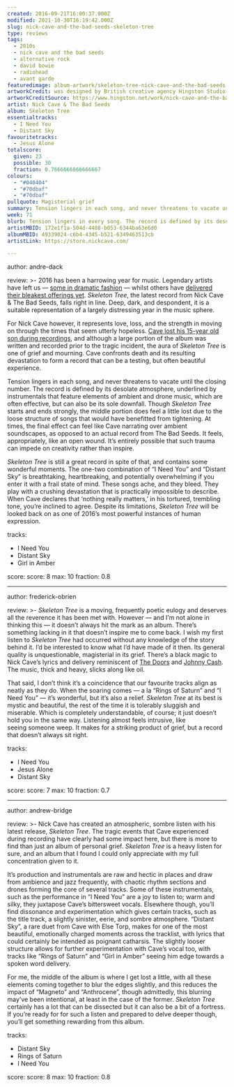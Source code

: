 ```yaml
---
created: 2016-09-21T16:00:37.000Z
modified: 2021-10-30T16:19:42.000Z
slug: nick-cave-and-the-bad-seeds-skeleton-tree
type: reviews
tags:
  - 2010s
  - nick cave and the bad seeds
  - alternative rock
  - david bowie
  - radiohead
  - avant garde
featuredimage: album-artwork/skeleton-tree-nick-cave-and-the-bad-seeds.jpg
artworkCredit: was designed by British creative agency Hingston Studio.
artworkCreditSource: https://www.hingston.net/work/nick-cave-and-the-bad-seeds-skeleton-tree/
artist: Nick Cave & The Bad Seeds
album: Skeleton Tree
essentialtracks:
  - I Need You
  - Distant Sky
favouritetracks:
  - Jesus Alone
totalscore:
  given: 23
  possible: 30
  fraction: 0.7666666666666667
colours:
  - "#040404"
  - "#70dbaf"
  - "#70dbaf"
pullquote: Magisterial grief
summary: Tension lingers in each song, and never threatens to vacate until the closing number. The record is defined by its desolate atmosphere, underlined by instrumentals featuring elements of ambient and drone music.
week: 71
blurb: Tension lingers in every song. The record is defined by its desolate atmosphere, underlined by instrumentals featuring elements of ambient and drone music.
artistMBID: 172e1f1a-504d-4488-b053-6344ba63e6d0
albumMBID: 49339024-c6b4-4345-b521-6349463513cb
artistLink: https://store.nickcave.com/

---
```

author: andre-dack

review: >-
  2016 has been a harrowing year for music. Legendary artists have left us — [some in dramatic fashion](/reviews/david-bowie-blackstar/) — whilst others have [delivered their bleakest offerings yet](/reviews/radiohead-a-moon-shaped-pool/). *Skeleton Tree*, the latest record from Nick Cave & The Bad Seeds, falls right in line. Deep, dark, and despondent, it is a suitable representation of a largely distressing year in the music sphere. 
  
  For Nick Cave however, it represents love, loss, and the strength in moving on through the times that seem utterly hopeless. [Cave lost his 15-year old son during recordings](http://www.bbc.co.uk/news/uk-england-sussex-33533530), and although a large portion of the album was written and recorded prior to the tragic incident, the aura of *Skeleton Tree* is one of grief and mourning. Cave confronts death and its resulting devastation to form a record that can be a testing, but often beautiful experience. 
  
  Tension lingers in each song, and never threatens to vacate until the closing number. The record is defined by its desolate atmosphere, underlined by instrumentals that feature elements of ambient and drone music, which are often effective, but can also be its sole downfall. Though *Skeleton Tree* starts and ends strongly, the middle portion does feel a little lost due to the loose structure of songs that would have benefitted from tightening. At times, the final effect can feel like Cave narrating over ambient soundscapes, as opposed to an actual record from The Bad Seeds. It feels, appropriately, like an open wound. It’s entirely possible that such trauma can impede on creativity rather than inspire. 
  
  *Skeleton Tree* is still a great record in spite of that, and contains some wonderful moments. The one-two combination of “I Need You” and “Distant Sky” is breathtaking, heartbreaking, and potentially overwhelming if you enter it with a frail state of mind. These songs ache, and they bleed. They play with a crushing devastation that is practically impossible to describe. When Cave declares that ‘nothing really matters,’ in his tortured, trembling tone, you’re inclined to agree. Despite its limitations, *Skeleton Tree* will be looked back on as one of 2016’s most powerful instances of human expression.

tracks:
  - I Need You
  - ­Distant Sky
  - ­Girl in Amber

score:
  score: 8
  max: 10
  fraction: 0.8

---
author: frederick-obrien

review: >-
  *Skeleton Tree* is a moving, frequently poetic eulogy and deserves all the reverence it has been met with. However — and I’m not alone in thinking this — it doesn’t always hit the mark as an album. There’s something lacking in it that doesn’t inspire me to come back. I wish my first listen to *Skeleton Tree* had occurred without any knowledge of the story behind it. I’d be interested to know what I’d have made of it then. Its general quality is unquestionable, magisterial in its grief. There’s a black magic to Nick Cave’s lyrics and delivery reminiscent of [The Doors](https://www.youtube.com/watch?v=JSUIQgEVDM4) and [Johnny Cash](https://www.youtube.com/watch?v=vt1Pwfnh5pc). The music, thick and heavy, slicks along like oil. 
  
  That said, I don’t think it’s a coincidence that our favourite tracks align as neatly as they do. When the soaring comes — a la “Rings of Saturn” and “I Need You” — it’s wonderful, but it’s also a relief. *Skeleton Tree* at its best is mystic and beautiful, the rest of the time it is tolerably sluggish and miserable. Which is completely understandable, of course; it just doesn’t hold you in the same way. Listening almost feels intrusive, like seeing someone weep. It makes for a striking product of grief, but a record that doesn’t always sit right.

tracks:
  - I Need You
  - ­Jesus Alone
  - ­Distant Sky

score:
  score: 7
  max: 10
  fraction: 0.7

---
author: andrew-bridge

review: >-
  Nick Cave has created an atmospheric, sombre listen with his latest release, *Skeleton Tree*. The tragic events that Cave experienced during recording have clearly had some impact here, but there is more to find than just an album of personal grief. *Skeleton Tree* is a heavy listen for sure, and an album that I found I could only appreciate with my full concentration given to it. 
  
  It’s production and instrumentals are raw and hectic in places and draw from ambience and jazz frequently, with chaotic rhythm sections and drones forming the core of several tracks. Some of these instrumentals, such as the performance in “I Need You” are a joy to listen to; warm and silky, they juxtapose Cave’s bittersweet vocals. Elsewhere though, you’ll find dissonance and experimentation which gives certain tracks, such as the title track, a slightly sinister, eerie, and sombre atmosphere. “Distant Sky”, a rare duet from Cave with Else Torp, makes for one of the most beautiful, emotionally charged moments across the tracklist, with lyrics that could certainly be intended as poignant catharsis. The slightly looser structure allows for further experimentation with Cave’s vocal too, with tracks like “Rings of Saturn” and “Girl in Amber” seeing him edge towards a spoken word delivery. 
  
  For me, the middle of the album is where I get lost a little, with all these elements coming together to blur the edges slightly, and this reduces the impact of “Magneto” and “Anthrocene”, though admittedly, this blurring may’ve been intentional, at least in the case of the former. *Skeleton Tree* certainly has a lot that can be dissected but it can also be a bit of a fortress. If you’re ready for for such a listen and prepared to delve deeper though, you’ll get something rewarding from this album.

tracks:
  - Distant Sky
  - ­Rings of Saturn
  - ­I Need You

score:
  score: 8
  max: 10
  fraction: 0.8
